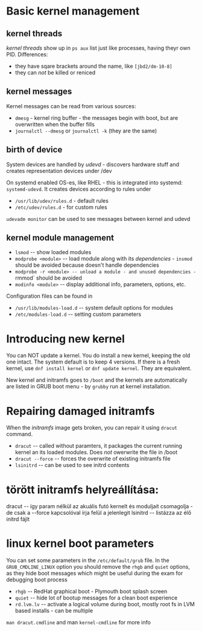 # Basic kernel management

## kernel threads

*kernel threads* show up in `ps aux` list just like processes, having theyr own PID. Differences:
* they have sqare brackets around the name, like `[jbd2/dm-10-8]`
* they can *not* be killed or reniced


## kernel messages

Kernel messages can be read from various sources:
* `dmesg` - kernel ring buffer - the messages begin with boot, but are overwritten when the buffer fills
* `journalctl --dmesg` or `journalctl -k` (they are the same)

## birth of device 

System devices are handled by *udevd* - discovers hardware stuff and creates representation devices under /dev

On systemd enabled OS-es, like RHEL - this is integrated into systemd: `systemd-udevd`. It creates devices
according to rules under 
* `/usr/lib/udev/rules.d` - default rules
* `/etc/udev/rules.d` - for custom rules

`udevadm monitor` can be used to see messages between kernel and udevd

## kernel module management
* `lsmod` -- show loaded modules
* `modprobe <module>` -- load module along with its *dependencies* - `insmod` should be avoided because doesn't handle dependencies
* `modprobe -r <module> -- unload a module - and unused dependencies - `rmmod` should be avoided
* `modinfo <module>` -- display additional info, parameters, options, etc. 

Configuration files can be found in
* `/usr/lib/modules-load.d` -- system default options for modules
* `/etc/modules-load.d` -- setting custom parameters

# Introducing new kernel
You can NOT update a kernel. You do install a new kernel, keeping the old one intact. The system default is to keep 4 versions.
If there is a fresh kernel, use `dnf install kernel` or `dnf update kernel`. They are equivalent. 

New kernel and initramfs goes to `/boot` and the kernels are automatically are listed in GRUB boot menu - by `grubby` run at kernel installation. 

# Repairing damaged initramfs
When the *initramfs* image gets broken, you can repair it using `dracut` command. 
* `dracut` -- called without paramters, it packages the current running kernel an its loaded modules. Does *not* owerwrite the file in /boot
* `dracut --force` -- forces the overwrite of existing initramfs file
* `lsinitrd` -- can be used to see initrd contents

# törött initramfs helyreállítása:
dracut    -- így param nélkül az akuális futó kernelt és moduljait csomagolja - de csak a --force kapcsolóval írja felül a jelenlegit 
lsinitrd  -- listázza az élő initrd fájlt 

# linux kernel boot parameters
You can set some parameters in the `/etc/default/grub` file. 
In the `GRUB_CMDLINE_LINUX` option you should remove the `rhgb` and `quiet` options, as they hide boot messages which might be
useful during the exam for debugging boot process
* `rhgb` -- RedHat graphical boot - Plymouth boot splash screen
* `quiet` -- hide lot of bootup messages for a clean boot experience
* `rd.lvm.lv` -- activate a logical volume during boot, mostly root fs in LVM based installs - can be multiple

`man dracut.cmdline` and man `kernel-cmdline` for more info


